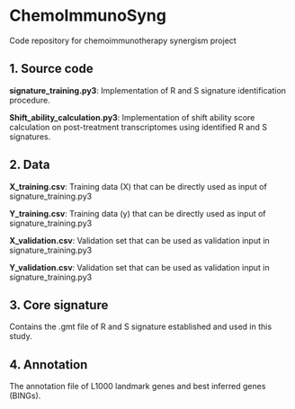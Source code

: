 # ChemoImmunoSyng
Code repository for chemoimmunotherapy synergism project

## 1. Source code
__signature_training.py3__: Implementation of R and S signature identification procedure.

__Shift_ability_calculation.py3__: Implementation of shift ability score calculation on post-treatment transcriptomes using identified R and S signatures.

## 2. Data
__X_training.csv__: Training data (X) that can be directly used as input of signature_training.py3

__Y_training.csv__: Training data (y) that can be directly used as input of signature_training.py3

__X_validation.csv__: Validation set that can be used as validation input in signature_training.py3

__Y_validation.csv__: Validation set that can be used as validation input in signature_training.py3

## 3. Core signature
Contains the .gmt file of R and S signature established and used in this study.

## 4. Annotation
The annotation file of L1000 landmark genes and best inferred genes (BINGs).
